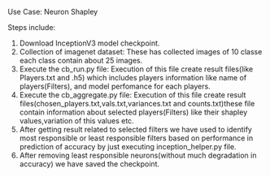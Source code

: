 Use Case: Neuron Shapley

Steps include:
1. Download InceptionV3 model checkpoint.
2. Collection of imagenet dataset:
These has collected images of 10 classe each class contain about 25 images.
3. Execute the cb_run.py file:
Execution of this file create result files(like Players.txt and .h5) which includes players information like name of players(Filters),
and model perfomance for each players.
4. Execute the cb_aggregate.py file:
Execution of this file create result files(chosen_players.txt,vals.txt,variances.txt and counts.txt)these file contain
information about selected players(Filters) like their shapley values,variation of this values etc.
5. After getting result related to selected filters we have used to identify most responsible or least responsible filters
based on performance in prediction of accuracy by just executing inception_helper.py file.
6. After removing least responsible neurons(without much degradation in accuracy) we have saved the checkpoint.
